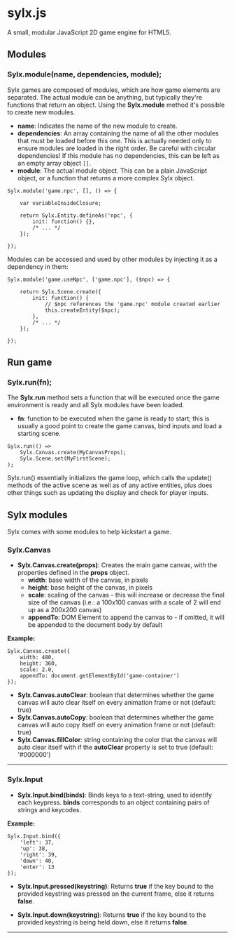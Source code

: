 # sylx.js

A small, modular JavaScript 2D game engine for HTML5.

## Modules

### Sylx.module(name, dependencies, module);

Sylx games are composed of modules, which are how game elements are separated. The actual module can be anything, but typically they're functions that return an object. Using the **Sylx.module** method it's possible to create new modules.

- **name**: Indicates the name of the new module to create.
- **dependencies**: An array containing the name of all the other modules that must be loaded before this one. This is actually needed only to ensure modules are loaded in the right order. Be careful with circular dependencies! If this module has no dependencies, this can be left as an empty array object `[]`.
- **module**: The actual module object. This can be a plain JavaScript object, or a function that returns a more complex Sylx object.

````
Sylx.module('game.npc', [], () => {

    var variableInsideClosure;

    return Sylx.Entity.defineAs('npc', {
        init: function() {},
        /* ... */
    });

});
````

Modules can be accessed and used by other modules by injecting it as a dependency in them:

````
Sylx.module('game.useNpc', ['game.npc'], ($npc) => {

    return Sylx.Scene.create({
        init: function() {
            // $npc references the 'game.npc' module created earlier
            this.createEntity($npc);
        },
        /* ... */
    });

});
````

## Run game

### Sylx.run(fn);

The **Sylx.run** method sets a function that will be executed once the game environment is ready and all Sylx modules have been loaded.

- **fn**: function to be executed when the game is ready to start; this is usually a good point to create the game canvas, bind inputs and load a starting scene.

````
Sylx.run(() =>
    Sylx.Canvas.create(MyCanvasProps);
    Sylx.Scene.set(MyFirstScene);
);
````

Sylx.run() essentially initializes the game loop, which calls the update() methods of the active scene as well as of any active entities, plus does other things such as updating the display and check for player inputs.

## Sylx modules

Sylx comes with some modules to help kickstart a game.

### Sylx.Canvas

- **Sylx.Canvas.create(props)**: Creates the main game canvas, with the properties defined in the **props** object.
  - **width**: base width of the canvas, in pixels
  - **height**: base height of the canvas, in pixels
  - **scale**: scaling of the canvas - this will increase or decrease the final size of the canvas (i.e.: a 100x100 canvas with a scale of 2 will end up as a 200x200 canvas)
  - **appendTo**: DOM Element to append the canvas to - if omitted, it will be appended to the document body by default

**Example:**
````
Sylx.Canvas.create({
    width: 480,
    height: 360,
    scale: 2.0,
    appendTo: document.getElementById('game-container')
});
````

- **Sylx.Canvas.autoClear**: boolean that determines whether the game canvas will auto clear itself on every animation frame or not (default: true)
- **Sylx.Canvas.autoCopy**: boolean that determines whether the game canvas will auto copy itself on every animation frame or not (default: true)
- **Sylx.Canvas.fillColor**: string containing the color that the canvas will auto clear itself with if the **autoClear** property is set to true (default: '#000000')

___

### Sylx.Input

- **Sylx.Input.bind(binds)**: Binds keys to a text-string, used to identify each keypress. **binds** corresponds to an object containing pairs of strings and keycodes.

**Example:**
````
Sylx.Input.bind({
    'left': 37,
    'up': 38,
    'right': 39,
    'down': 40,
    'enter': 13
});
````

- **Sylx.Input.pressed(keystring)**: Returns **true** if the key bound to the provided keystring was pressed on the current frame, else it returns **false**.

- **Sylx.Input.down(keystring)**: Returns **true** if the key bound to the provided keystring is being held down, else it returns **false**.

___